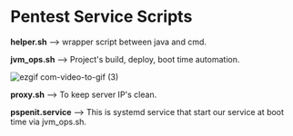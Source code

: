 # Pentest Service Scripts

**helper.sh** --> wrapper script between java and cmd.

**jvm_ops.sh** --> Project's build, deploy, boot time automation.

![ezgif com-video-to-gif (3)](https://user-images.githubusercontent.com/25556606/226108577-f50e2dc6-051e-49c1-a24e-66e9fb265c75.gif)

**proxy.sh** --> To keep server IP's clean.

**pspenit.service** --> This is systemd service that start our service at boot time via jvm_ops.sh.
